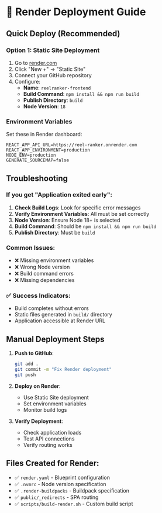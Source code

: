 # 🚀 Render Deployment Guide

## Quick Deploy (Recommended)

### Option 1: Static Site Deployment
1. Go to [render.com](https://render.com)
2. Click "New +" → "Static Site"
3. Connect your GitHub repository
4. Configure:
   - **Name**: `reelranker-frontend`
   - **Build Command**: `npm install && npm run build`
   - **Publish Directory**: `build`
   - **Node Version**: `18`

### Environment Variables
Set these in Render dashboard:
```
REACT_APP_API_URL=https://reel-ranker.onrender.com
REACT_APP_ENVIRONMENT=production
NODE_ENV=production
GENERATE_SOURCEMAP=false
```

## Troubleshooting

### If you get "Application exited early":

1. **Check Build Logs**: Look for specific error messages
2. **Verify Environment Variables**: All must be set correctly
3. **Node Version**: Ensure Node 18+ is selected
4. **Build Command**: Should be `npm install && npm run build`
5. **Publish Directory**: Must be `build`

### Common Issues:
- ❌ Missing environment variables
- ❌ Wrong Node version
- ❌ Build command errors
- ❌ Missing dependencies

### ✅ Success Indicators:
- Build completes without errors
- Static files generated in `build/` directory
- Application accessible at Render URL

## Manual Deployment Steps

1. **Push to GitHub**:
   ```bash
   git add .
   git commit -m "Fix Render deployment"
   git push
   ```

2. **Deploy on Render**:
   - Use Static Site deployment
   - Set environment variables
   - Monitor build logs

3. **Verify Deployment**:
   - Check application loads
   - Test API connections
   - Verify routing works

## Files Created for Render:
- ✅ `render.yaml` - Blueprint configuration
- ✅ `.nvmrc` - Node version specification
- ✅ `.render-buildpacks` - Buildpack specification
- ✅ `public/_redirects` - SPA routing
- ✅ `scripts/build-render.sh` - Custom build script
